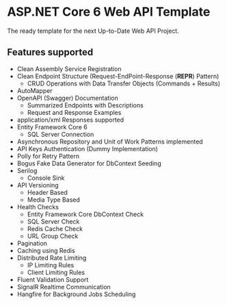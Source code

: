 # ASP.NET Core 6 Web API Template

The ready template for the next Up-to-Date Web API Project.

## Features supported

+ Clean Assembly Service Registration
+ Clean Endpoint Structure (Request-EndPoint-Response (**REPR**) Pattern)
  + CRUD Operations with Data Transfer Objects (Commands + Results)
+ AutoMapper
+ OpenAPI (Swagger) Documentation
  + Summarized Endpoints with Descriptions
  + Request and Response Examples
+ application/xml Responses supported
+ Entity Framework Core 6
  + SQL Server Connection
+ Asynchronous Repository and Unit of Work Patterns implemented
+ API Keys Authentication (Dummy Implementation)
+ Polly for Retry Pattern
+ Bogus Fake Data Generator for DbContext Seeding
+ Serilog
  + Console Sink
+ API Versioning
  + Header Based
  + Media Type Based
+ Health Checks
  + Entity Framework Core DbContext Check
  + SQL Server Check
  + Redis Cache Check
  + URL Group Check
+ Pagination
+ Caching using Redis
+ Distributed Rate Limiting
  + IP Limiting Rules
  + Client Limiting Rules
+ Fluent Validation Support
+ SignalR Realtime Communication
+ Hangfire for Background Jobs Scheduling
